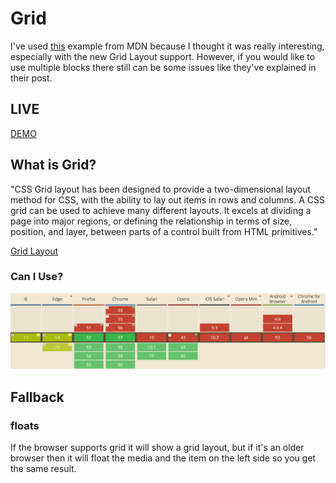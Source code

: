 # Grid

I've used [this](https://developer.mozilla.org/en-US/docs/Web/CSS/CSS_Grid_Layout/CSS_Grid_and_Progressive_Enhancement) example from MDN because I thought it was really interesting, especially with the new Grid Layout support. However, if you would like to use multiple blocks there still can be some issues like they've explained in their post.

## LIVE

[DEMO](https://mimaaa.github.io/brotech/week-2/css-2/index.html)

## What is Grid?

"CSS Grid layout has been designed to provide a two-dimensional layout method for CSS, with the ability to lay out items in rows and columns. A CSS grid can be used to achieve many different layouts. It excels at dividing a page into major regions, or defining the relationship in terms of size, position, and layer, between parts of a control built from HTML primitives."

[Grid Layout](https://developer.mozilla.org/en-US/docs/Web/CSS/CSS_Grid_Layout)

### Can I Use?

![alt text](https://github.com/Mimaaa/MINOR_WD_BROTECH/blob/master/week-2/css-2/img/grid.png "Grid CanIUse")

## Fallback

### floats

If the browser supports grid it will show a grid layout, but if it's an older browser then it will float the media and the item on the left side so you get the same result.
